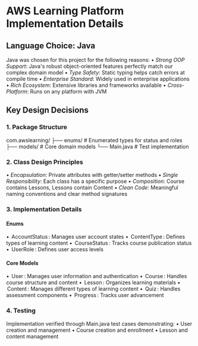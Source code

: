 # AWS Learning Platform Implementation Details

## Language Choice: Java
Java was chosen for this project for the following reasons:
•⁠  ⁠*Strong OOP Support*: Java's robust object-oriented features perfectly match our complex domain model
•⁠  ⁠*Type Safety*: Static typing helps catch errors at compile time
•⁠  ⁠*Enterprise Standard*: Widely used in enterprise applications
•⁠  ⁠*Rich Ecosystem*: Extensive libraries and frameworks available
•⁠  ⁠*Cross-Platform*: Runs on any platform with JVM

## Key Design Decisions

### 1. Package Structure

com.awslearning/ ├── enums/ # Enumerated types for status and roles ├── models/ # Core domain models └── Main.java # Test implementation


### 2. Class Design Principles
•⁠  ⁠*Encapsulation*: Private attributes with getter/setter methods
•⁠  ⁠*Single Responsibility*: Each class has a specific purpose
•⁠  ⁠*Composition*: Course contains Lessons, Lessons contain Content
•⁠  ⁠*Clean Code*: Meaningful naming conventions and clear method signatures

### 3. Implementation Details
#### Enums
•⁠  ⁠⁠ AccountStatus ⁠: Manages user account states
•⁠  ⁠⁠ ContentType ⁠: Defines types of learning content
•⁠  ⁠⁠ CourseStatus ⁠: Tracks course publication status
•⁠  ⁠⁠ UserRole ⁠: Defines user access levels

#### Core Models
•⁠  ⁠⁠ User ⁠: Manages user information and authentication
•⁠  ⁠⁠ Course ⁠: Handles course structure and content
•⁠  ⁠⁠ Lesson ⁠: Organizes learning materials
•⁠  ⁠⁠ Content ⁠: Manages different types of learning content
•⁠  ⁠⁠ Quiz ⁠: Handles assessment components
•⁠  ⁠⁠ Progress ⁠: Tracks user advancement

### 4. Testing
Implementation verified through Main.java test cases demonstrating:
•⁠  ⁠User creation and management
•⁠  ⁠Course creation and enrollment
•⁠  ⁠Lesson and content management